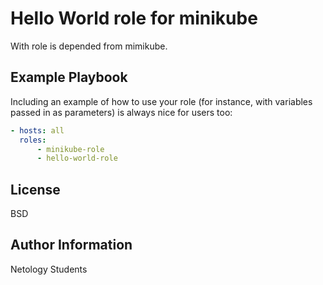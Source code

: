 Hello World role for minikube
=========

With role is depended from mimikube.

Example Playbook
----------------

Including an example of how to use your role (for instance, with variables passed in as parameters) is always nice for users too:

```yaml
- hosts: all
  roles:
      - minikube-role
	  - hello-world-role
```

License
-------

BSD

Author Information
------------------

Netology Students
